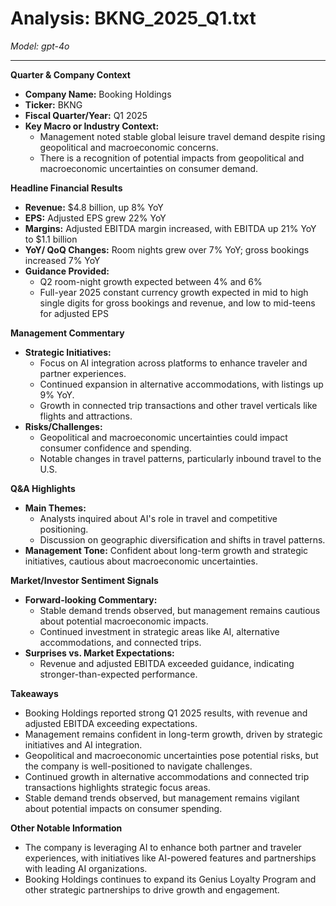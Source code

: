 # Analysis: BKNG_2025_Q1.txt

*Model: gpt-4o*

---

**Quarter & Company Context**

- **Company Name:** Booking Holdings
- **Ticker:** BKNG
- **Fiscal Quarter/Year:** Q1 2025
- **Key Macro or Industry Context:**
  - Management noted stable global leisure travel demand despite rising geopolitical and macroeconomic concerns.
  - There is a recognition of potential impacts from geopolitical and macroeconomic uncertainties on consumer demand.

**Headline Financial Results**

- **Revenue:** $4.8 billion, up 8% YoY
- **EPS:** Adjusted EPS grew 22% YoY
- **Margins:** Adjusted EBITDA margin increased, with EBITDA up 21% YoY to $1.1 billion
- **YoY/ QoQ Changes:** Room nights grew over 7% YoY; gross bookings increased 7% YoY
- **Guidance Provided:**
  - Q2 room-night growth expected between 4% and 6%
  - Full-year 2025 constant currency growth expected in mid to high single digits for gross bookings and revenue, and low to mid-teens for adjusted EPS

**Management Commentary**

- **Strategic Initiatives:**
  - Focus on AI integration across platforms to enhance traveler and partner experiences.
  - Continued expansion in alternative accommodations, with listings up 9% YoY.
  - Growth in connected trip transactions and other travel verticals like flights and attractions.
- **Risks/Challenges:**
  - Geopolitical and macroeconomic uncertainties could impact consumer confidence and spending.
  - Notable changes in travel patterns, particularly inbound travel to the U.S.

**Q&A Highlights**

- **Main Themes:**
  - Analysts inquired about AI's role in travel and competitive positioning.
  - Discussion on geographic diversification and shifts in travel patterns.
- **Management Tone:** Confident about long-term growth and strategic initiatives, cautious about macroeconomic uncertainties.

**Market/Investor Sentiment Signals**

- **Forward-looking Commentary:**
  - Stable demand trends observed, but management remains cautious about potential macroeconomic impacts.
  - Continued investment in strategic areas like AI, alternative accommodations, and connected trips.
- **Surprises vs. Market Expectations:**
  - Revenue and adjusted EBITDA exceeded guidance, indicating stronger-than-expected performance.

**Takeaways**

- Booking Holdings reported strong Q1 2025 results, with revenue and adjusted EBITDA exceeding expectations.
- Management remains confident in long-term growth, driven by strategic initiatives and AI integration.
- Geopolitical and macroeconomic uncertainties pose potential risks, but the company is well-positioned to navigate challenges.
- Continued growth in alternative accommodations and connected trip transactions highlights strategic focus areas.
- Stable demand trends observed, but management remains vigilant about potential impacts on consumer spending.

**Other Notable Information**

- The company is leveraging AI to enhance both partner and traveler experiences, with initiatives like AI-powered features and partnerships with leading AI organizations.
- Booking Holdings continues to expand its Genius Loyalty Program and other strategic partnerships to drive growth and engagement.